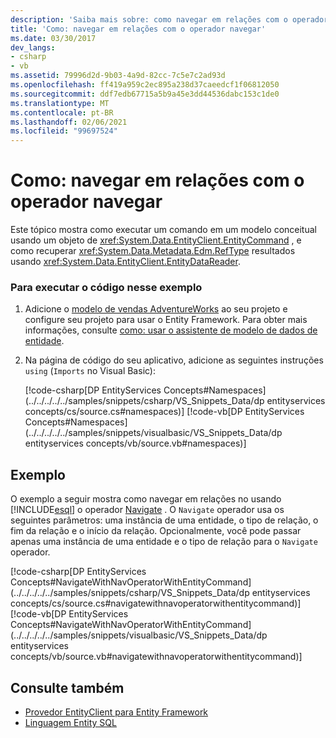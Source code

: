 ```yaml
---
description: 'Saiba mais sobre: como navegar em relações com o operador Navigate'
title: 'Como: navegar em relações com o operador navegar'
ms.date: 03/30/2017
dev_langs:
- csharp
- vb
ms.assetid: 79996d2d-9b03-4a9d-82cc-7c5e7c2ad93d
ms.openlocfilehash: ff419a959c2ec895a238d37caeedcf1f06812050
ms.sourcegitcommit: ddf7edb67715a5b9a45e3dd44536dabc153c1de0
ms.translationtype: MT
ms.contentlocale: pt-BR
ms.lasthandoff: 02/06/2021
ms.locfileid: "99697524"
---
```

# <a name="how-to-navigate-relationships-with-the-navigate-operator"></a>Como: navegar em relações com o operador navegar

Este tópico mostra como executar um comando em um modelo conceitual usando um objeto de <xref:System.Data.EntityClient.EntityCommand> , e como recuperar <xref:System.Data.Metadata.Edm.RefType> resultados usando <xref:System.Data.EntityClient.EntityDataReader>.  
  
### <a name="to-run-the-code-in-this-example"></a>Para executar o código nesse exemplo  
  
1. Adicione o [modelo de vendas AdventureWorks](https://github.com/Microsoft/sql-server-samples/releases/tag/adventureworks) ao seu projeto e configure seu projeto para usar o Entity Framework. Para obter mais informações, consulte [como: usar o assistente de modelo de dados de entidade](/previous-versions/dotnet/netframework-4.0/bb738677(v=vs.100)).  
  
2. Na página de código do seu aplicativo, adicione as seguintes instruções `using` (`Imports` no Visual Basic):  
  
     [!code-csharp[DP EntityServices Concepts#Namespaces](../../../../../samples/snippets/csharp/VS_Snippets_Data/dp entityservices concepts/cs/source.cs#namespaces)]
     [!code-vb[DP EntityServices Concepts#Namespaces](../../../../../samples/snippets/visualbasic/VS_Snippets_Data/dp entityservices concepts/vb/source.vb#namespaces)]  
  
## <a name="example"></a>Exemplo  

 O exemplo a seguir mostra como navegar em relações no usando [!INCLUDE[esql](../../../../../includes/esql-md.md)] o operador [Navigate](./language-reference/navigate-entity-sql.md) . O `Navigate` operador usa os seguintes parâmetros: uma instância de uma entidade, o tipo de relação, o fim da relação e o início da relação. Opcionalmente, você pode passar apenas uma instância de uma entidade e o tipo de relação para o `Navigate` operador.  
  
 [!code-csharp[DP EntityServices Concepts#NavigateWithNavOperatorWithEntityCommand](../../../../../samples/snippets/csharp/VS_Snippets_Data/dp entityservices concepts/cs/source.cs#navigatewithnavoperatorwithentitycommand)]
 [!code-vb[DP EntityServices Concepts#NavigateWithNavOperatorWithEntityCommand](../../../../../samples/snippets/visualbasic/VS_Snippets_Data/dp entityservices concepts/vb/source.vb#navigatewithnavoperatorwithentitycommand)]  
  
## <a name="see-also"></a>Consulte também

- [Provedor EntityClient para Entity Framework](entityclient-provider-for-the-entity-framework.md)
- [Linguagem Entity SQL](./language-reference/entity-sql-language.md)
